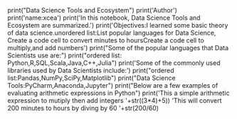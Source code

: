 print("Data Science Tools and Ecosystem")
print('Author')
print('name:xcea')
print('In this notebook, Data Science Tools and Ecosystem are summarized.')
print('Objectives:I learned some basic theory of data science.unordered list:List popular languages for Data Science, Create a code cell to convert minutes to hoursCreate a code cell to multiply,and add numbers')
print("Some of the popular languages that Data Scientists use are:")
print("ordered list: Python,R,SQL,Scala,Java,C++,Julia")
print('Some of the commonly used libraries used by Data Scientists include:')
print("ordered list:Pandas,NumPy,SciPy,Matplotlib")
print("Data Science Tools:PyCharm,Anaconda,Jupyter")
print("Below are a few examples of evaluating arithmetic expressions in Python")
print('This a simple arithmetic expression to mutiply then add integers  '+str((3*4)+5))
'This will convert 200 minutes to hours by diving by 60  '+str(200/60)
